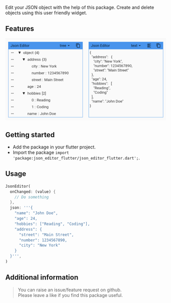 Edit your JSON object with the help of this package. Create and delete objects using this user friendly widget.

## Features

![JSON Editor](https://github.com/SanjaySodani/media/blob/main/jsoneditor.png)

## Getting started

- Add the package in your flutter project.
- Import the package `import 'package:json_editor_flutter/json_editor_flutter.dart';`.

## Usage

```dart
JsonEditor(
  onChanged: (value) {
    // Do something
  },
  json: '''{
    "name": "John Doe",
    "age": 24,
    "hobbies": ["Reading", "Coding"],
    "address": {
      "street": "Main Street",
      "number": 1234567890,
      "city": "New York"
    }
  }''',
)
```

## Additional information

> You can raise an issue/feature request on github. <br>Please leave a like if you find this package useful.
